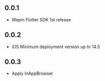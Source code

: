 ## 0.0.1

* Wepin Flutter SDK 1st release

## 0.0.2

* iOS Minimum deployment version up to 14.5

## 0.0.3

* Apply InAppBrowser
